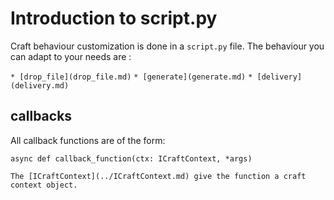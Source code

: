 # Introduction to script.py

Craft behaviour customization is done in a `script.py` file.
The behaviour you can adapt to your needs are :

`* [drop_file](drop_file.md)`
`* [generate](generate.md)`
`* [delivery](delivery.md)`

## callbacks

All callback functions are of the form:
```
async def callback_function(ctx: ICraftContext, *args)
```

`The [ICraftContext](../ICraftContext.md) give the function a craft context object.`


